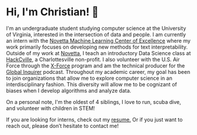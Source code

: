 # Hi, I'm Christian! :wave:

I'm an undergraduate student studying computer science at the University of Virginia, interested in the intersection of data and people. I am currently an intern with the [Novetta Machine Learning Center of Excellence](https://www.novetta.com/2018/07/novetta-launches-machine-learning-center-of-excellence/) where my work primarily focuses on developing new methods for text interpretability. Outside of my work at [Novetta](https://www.novetta.com/), I teach an introductory Data Science class at [HackCville](https://hackcville.com/course/node/), a Charlottesville non-profit. I also volunteer with the U.S. Air Force through the [X-Force](https://www.nsin.us/x-force/) program and am the technical producer for the [Global Inquirer](https://www.globalinquirer.org/) podcast. Throughout my academic career, my goal has been  to join  organizations that  allow me to explore computer science in an interdisciplinary fashion. This diversity will allow me to be cognizant of biases when I develop algorithms and analyze data.

On a personal note, I'm the oldest of 4 siblings, I love to run, scuba dive, and volunteer with children in STEM!

If you are looking for interns, check out my [resume.](http://christianfjung.com/resume.pdf) Or if you just want to reach out, please don’t hesitate to contact me!







